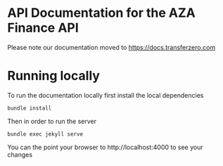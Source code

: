 # API Documentation for the AZA Finance API

Please note our documentation moved to https://docs.transferzero.com

# Running locally

To run the documentation locally first install the local dependencies

`bundle install`

Then in order to run the server

`bundle exec jekyll serve`

You can the point your browser to http://localhost:4000 to see your changes
